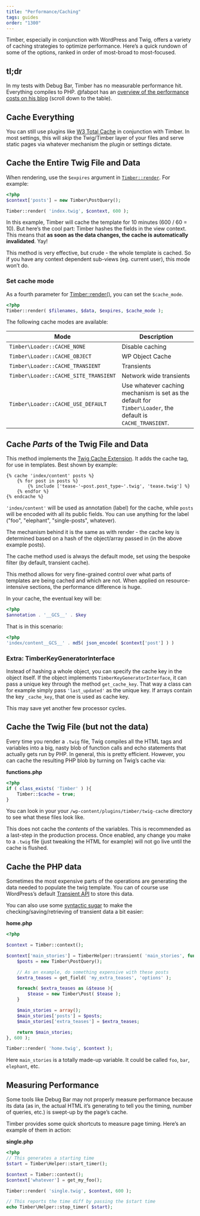 ```yaml
---
title: "Performance/Caching"
tags: guides
order: "1300"
---
```


Timber, especially in conjunction with WordPress and Twig, offers a variety of caching strategies to optimize performance. Here’s a quick rundown of some of the options, ranked in order of most-broad to most-focused.

## tl;dr

In my tests with Debug Bar, Timber has no measurable performance hit. Everything compiles to PHP. @fabpot has an [overview of the performance costs on his blog](http://fabien.potencier.org/article/34/templating-engines-in-php) (scroll down to the table).


## Cache Everything

You can still use plugins like [W3 Total Cache](https://wordpress.org/plugins/w3-total-cache/) in conjunction with Timber. In most settings, this will _skip_ the Twig/Timber layer of your files and serve static pages via whatever mechanism the plugin or settings dictate.

## Cache the Entire Twig File and Data

When rendering, use the `$expires` argument in [`Timber::render`](https://timber.github.io/docs/reference/timber/#render). For example:

```php
<?php
$context['posts'] = new Timber\PostQuery();

Timber::render( 'index.twig', $context, 600 );
```

In this example, Timber will cache the template for 10 minutes (600 / 60 = 10). But here’s the cool part: Timber hashes the fields in the view context. This means that **as soon as the data changes, the cache is automatically invalidated**. Yay!

This method is very effective, but crude - the whole template is cached. So if you have any context dependent sub-views (eg. current user), this mode won’t do.

### Set cache mode

As a fourth parameter for [Timber::render()](https://timber.github.io/docs/reference/timber/#render), you can set the `$cache_mode`.

```php
<?php
Timber::render( $filenames, $data, $expires, $cache_mode );
```

The following cache modes are available:

| Mode | Description |
| --- | --- |
| `Timber\Loader::CACHE_NONE` | Disable caching |
| `Timber\Loader::CACHE_OBJECT` | WP Object Cache |
| `Timber\Loader::CACHE_TRANSIENT` | Transients |
| `Timber\Loader::CACHE_SITE_TRANSIENT` | Network wide transients |
| `Timber\Loader::CACHE_USE_DEFAULT` | Use whatever caching mechanism is set as the default for `Timber\Loader`, the default is `CACHE_TRANSIENT`. |

## Cache _Parts_ of the Twig File and Data

This method implements the [Twig Cache Extension](https://github.com/asm89/twig-cache-extension). It adds the cache tag, for use in templates. Best shown by example:

```twig
{% cache 'index/content' posts %}
    {% for post in posts %}
        {% include ['tease-'~post.post_type~'.twig', 'tease.twig'] %}
    {% endfor %}
{% endcache %}
```

`'index/content'` will be used as annotation (label) for the cache, while `posts` will be encoded with all its public fields. You can use anything for the label ("foo", "elephant", "single-posts", whatever).

The mechanism behind it is the same as with render - the cache key is determined based on a hash of the object/array passed in (in the above example posts).

The cache method used is always the default mode, set using the bespoke filter (by default, transient cache).

This method allows for very fine-grained control over what parts of templates are being cached and which are not. When applied on resource-intensive sections, the performance difference is huge.

In your cache, the eventual key will be:

```php
<?php
$annotation . '__GCS__' . $key
```

That is in this scenario:

```php
<?php
'index/content__GCS__' . md5( json_encode( $context['post'] ) )
```

### Extra: TimberKeyGeneratorInterface

Instead of hashing a whole object, you can specify the cache key in the object itself. If the object implements `TimberKeyGeneratorInterface`, it can pass a unique key through the method `get_cache_key`. That way a class can for example simply pass `'last_updated'` as the unique key.
If arrays contain the key `_cache_key`, that one is used as cache key.

This may save yet another few processor cycles.

## Cache the Twig File (but not the data)

Every time you render a `.twig` file, Twig compiles all the HTML tags and variables into a big, nasty blob of function calls and echo statements that actually gets run by PHP. In general, this is pretty efficient. However, you can cache the resulting PHP blob by turning on Twig’s cache via:

**functions.php**

```php
<?php
if ( class_exists( 'Timber' ) ){
	Timber::$cache = true;
}
```

You can look in your your `/wp-content/plugins/timber/twig-cache` directory to see what these files look like.

This does not cache the _contents_ of the variables. This is recommended as a last-step in the production process. Once enabled, any change you make to a `.twig` file (just tweaking the HTML for example) will not go live until the cache is flushed.

## Cache the PHP data

Sometimes the most expensive parts of the operations are generating the data needed to populate the twig template. You can of course use WordPress’s default [Transient API](http://codex.wordpress.org/Transients_API) to store this data.

You can also use some [syntactic sugar](http://en.wikipedia.org/wiki/Syntactic_sugar) to make the checking/saving/retrieving of transient data a bit easier:

**home.php**

```php
<?php

$context = Timber::context();

$context['main_stories'] = TimberHelper::transient( 'main_stories', function(){
    $posts = new Timber\PostQuery();

    // As an example, do something expensive with these posts
    $extra_teases = get_field( 'my_extra_teases', 'options' );

    foreach( $extra_teases as &$tease ){
        $tease = new Timber\Post( $tease );
    }

    $main_stories = array();
    $main_stories['posts'] = $posts;
    $main_stories['extra_teases'] = $extra_teases;

    return $main_stories;
}, 600 );

Timber::render( 'home.twig', $context );
```

Here `main_stories` is a totally made-up variable. It could be called `foo`, `bar`, `elephant`, etc.

## Measuring Performance

Some tools like Debug Bar may not properly measure performance because its data (as in, the actual HTML it’s generating to tell you the timing, number of queries, etc.) is swept-up by the page’s cache.

Timber provides some quick shortcuts to measure page timing. Here’s an example of them in action:

**single.php**

```php
<?php
// This generates a starting time
$start = Timber\Helper::start_timer();

$context = Timber::context();
$context['whatever'] = get_my_foo();

Timber::render( 'single.twig', $context, 600 );

// This reports the time diff by passing the $start time
echo Timber\Helper::stop_timer( $start);
```

